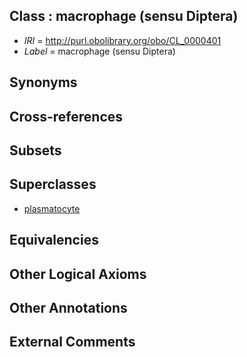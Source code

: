 
## Class : macrophage (sensu Diptera)

 * *IRI* = http://purl.obolibrary.org/obo/CL_0000401
 * *Label* = macrophage (sensu Diptera)

## Synonyms


## Cross-references


## Subsets


## Superclasses

 * [plasmatocyte](../../CL/94/CL_0000394.md)

## Equivalencies


## Other Logical Axioms


## Other Annotations


## External Comments

